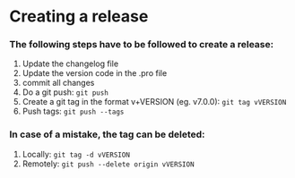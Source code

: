 # Creating a release
### The following steps have to be followed to create a release:
1. Update the changelog file
2. Update the version code in the .pro file
3. commit all changes
4. Do a git push: `git push`
6. Create a git tag in the format v+VERSION (eg. v7.0.0): `git tag vVERSION`
7. Push tags: `git push --tags`

### In case of a mistake, the tag can be deleted:
1. Locally: `git tag -d vVERSION`
2. Remotely: `git push --delete origin vVERSION`

